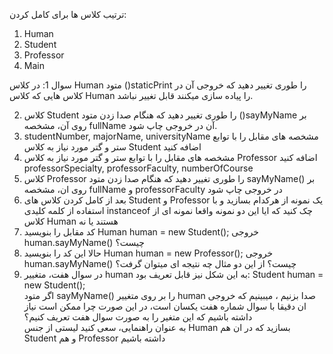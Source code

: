 ترتیب کلاس ها برای کامل کردن:

1. Human
2. Student
3. Professor
4. Main


سوال 1:  در کلاس Human متود ()staticPrint را طوری تغییر دهید که خروجی آن در کلاس هایی که کلاس Human را پیاده سازی میکنند قابل تغییر نباشد.

2. کلاس Student را طوری تغییر دهید که هنگام صدا زدن متود ()sayMyName بر روی آن، مشخصه fullName آن در خروجی چاپ شود.
3. studentNumber, majorName, universityName مشخصه های مقابل را با توابع ستر و گتر مورد نیاز به کلاس Student اضافه کنید
4. مشخصه های مقابل را با توابع ستر و گتر مورد نیاز به کلاس Professor اضافه کنید professorSpecialty, professorFaculty,
   numberOfCourse
5. کلاس Professor را طوری تغییر دهید که هنگام صدا زدن متود sayMyName() بر روی ان، مشخصه fullName و professorFaculty در
   خروجی چاپ شود
6. بعد از کامل کردن کلاس های Student و Professor یک نمونه از هرکدام بسازید و با استفاده از کلمه کلیدی instanceof چک کنید
   که ایا این دو نمونه واقعا نمونه ای از کلاس Human هستند یا نه
7. کد مقابل را بنویسید
   Human human = new Student();
   خروجی human.sayMyName() چیست؟
8. حالا این کد را بنویسید
   Human human = new Professor();
   خروجی human.sayMyName() چیست؟
از این دو مثال چه نتیجه ای میتوان گرفت؟
9. در سوال هفت، متغییر human به این شکل نیز قابل تعریف بود:
Student human = new Student();<br>
اگر متود sayMyName() را بر روی متغییر human صدا بزنیم ، میبینیم که خروجی ان دقیقا با سوال شماره هفت یکسان است، در این صورت چرا ممکن است نیاز داشته باشیم که این متغیر را به صورت سوال هفت تعریف کنیم؟ <br>
به عنوان راهنمایی، سعی کنید لیستی از جنس Human بسازید که در ان هم Student و هم Professor داشته باشیم
